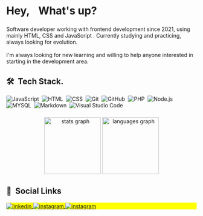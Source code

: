 
<h1 align="left">Hey, <img src="https://raw.githubusercontent.com/kaueMarques/kaueMarques/master/hi.gif" height="50" width="10px" > What's up?</h1>

###
<p align="left">Software developer working with frontend development since 2021, using mainly HTML, CSS and JavaScript . Currently studying and practicing, always looking for evolution.<br><br>I'm always looking for new learning and willing to help anyone interested in starting in the development area.</p>

###
## 🛠 &nbsp;Tech Stack. 

![JavaScript](https://img.shields.io/badge/-JavaScript-05122A?style=flat&logo=javascript)&nbsp;
![HTML](https://img.shields.io/badge/-HTML-05122A?style=flat&logo=HTML5)&nbsp;
![CSS](https://img.shields.io/badge/-CSS-05122A?style=flat&logo=CSS3&logoColor=1572B6)&nbsp;
![Git](https://img.shields.io/badge/-Git-05122A?style=flat&logo=git)&nbsp;
![GitHub](https://img.shields.io/badge/-GitHub-05122A?style=flat&logo=github)&nbsp;
![PHP](https://img.shields.io/badge/-PHP-05122A?style=flat&logo=php)&nbsp;
![Node.js](https://img.shields.io/badge/-Laravel-05122A?style=flat&logo=laravel)&nbsp;
![MYSQL](https://img.shields.io/badge/-Mysql-05122A?style=flat&logo=mysql)&nbsp;
![Markdown](https://img.shields.io/badge/-Markdown-05122A?style=flat&logo=markdown)&nbsp;
![Visual Studio Code](https://img.shields.io/badge/-Visual%20Studio%20Code-05122A?style=flat&logo=visual-studio-code&logoColor=007ACC)&nbsp;

###
<div align="center">
  <img src="https://github-readme-stats.vercel.app/api?hide_title=false&hide_rank=false&show_icons=true&include_all_commits=true&count_private=true&disable_animations=false&theme=dracula&locale=pt-br&hide_border=false&username=lucasgomesmatos" height="150" alt="stats graph"  />
  <img src="https://github-readme-stats.vercel.app/api/top-langs?locale=pt-br&hide_title=false&layout=compact&card_width=320&langs_count=5&theme=dracula&hide_border=false&username=lucasgomesmatos" height="150" alt="languages graph"  />
</div>

###
## 🧭 &nbsp;Social Links
<p align="left" style="background:yellow">
<a href="https://www.linkedin.com/in/lucas-gomes-matos" target="_blank">
  <img align="center" src="https://img.shields.io/badge/-lucasgomesmatos-05122A?style=flat&logo=linkedin" alt="linkedin"/>
</a>
  <a href="mailto:lucasgomesmatosdev@gmail.com" target="_blank">
 <img align="center" src="https://img.shields.io/badge/-lucasgomesmatos-05122A?style=flat&logo=gmail" alt="instagram"/>
</a>
<a href="https://instagram.com/lucasgomesmatos" target="_blank">
 <img align="center" src="https://img.shields.io/badge/-lucasgomesmatos-05122A?style=flat&logo=instagram" alt="instagram"/>
</a>
</p>

###

